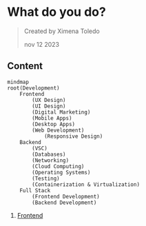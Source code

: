 # What do you do?

> Created by Ximena Toledo
> 
> nov 12 2023

## Content

```mermaid
mindmap
root(Development)
	Frontend 
		(UX Design)
		(UI Design)
		(Digital Marketing)
		(Mobile Apps)
		(Desktop Apps)
		(Web Development)
			(Responsive Design)
	Backend 
		(VSC)
		(Databases)
		(Networking)
		(Cloud Computing)
		(Operating Systems)
		(Testing)
		(Containerization & Virtualization)
	Full Stack 
		(Frontend Development)
		(Backend Development)
```

1. [Frontend](./Module_1/1.md)
